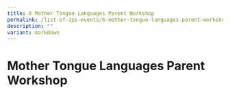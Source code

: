 ```yaml
---
title: 6 Mother Tongue Languages Parent Workshop
permalink: /list-of-zps-events/6-mother-tongue-languages-parent-workshop/
description: ""
variant: markdown
---
```

# **Mother Tongue Languages Parent Workshop**